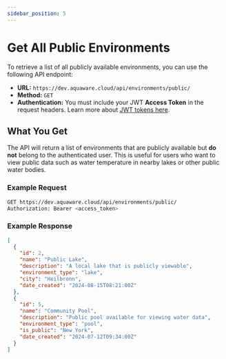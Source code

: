 ```yaml
---
sidebar_position: 5
---
```


# Get All Public Environments

To retrieve a list of all publicly available environments, you can use the following API endpoint:

- **URL:** `https://dev.aquaware.cloud/api/environments/public/`
- **Method:** `GET`
- **Authentication:** You must include your JWT **Access Token** in the request headers. Learn more about [JWT tokens here](../user-management/jwt-tokens.md).

## What You Get

The API will return a list of environments that are publicly available but **do not** belong to the authenticated user. This is useful for users who want to view public data such as water temperature in nearby lakes or other public water bodies.

### Example Request

```bash
GET https://dev.aquaware.cloud/api/environments/public/
Authorization: Bearer <access_token>
```

### Example Response

```json
[
  {
    "id": 2,
    "name": "Public Lake",
    "description": "A local lake that is publicly viewable",
    "environment_type": "lake",
    "city": "Heilbronn",
    "date_created": "2024-08-15T08:21:00Z"
  },
  {
    "id": 5,
    "name": "Community Pool",
    "description": "Public pool available for viewing water data",
    "environment_type": "pool",
    "is_public": "New York",
    "date_created": "2024-07-12T09:34:00Z"
  }
]
```
